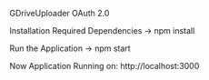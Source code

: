 GDriveUploader OAuth 2.0


Installation Required Dependencies
    -> npm install

Run the Application
    -> npm start

 Now Application Running on: http://localhost:3000